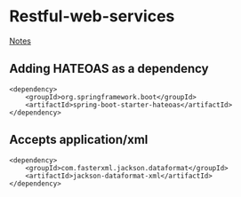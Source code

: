 # Restful-web-services
[Notes](https://github.com/arreese/restful-web-services/blob/master/notes.md)
## Adding HATEOAS as a dependency
```
<dependency>
	<groupId>org.springframework.boot</groupId>
	<artifactId>spring-boot-starter-hateoas</artifactId>
</dependency>
```

## Accepts application/xml
```
<dependency>
    <groupId>com.fasterxml.jackson.dataformat</groupId>
    <artifactId>jackson-dataformat-xml</artifactId>
</dependency>
```

